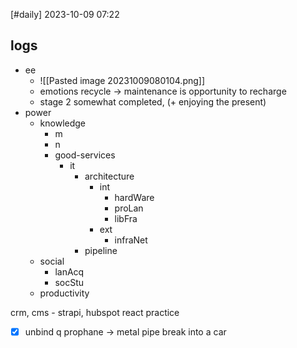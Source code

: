 [#daily]
2023-10-09
07:22
## logs
- ee
	- ![[Pasted image 20231009080104.png]]
	- emotions recycle -> maintenance is opportunity to recharge
	- stage 2 somewhat completed, (+ enjoying the present)
- power
	- knowledge
		- m
		- n
		- good-services
			- it
				- architecture
					- int
						- hardWare
						- proLan
						- libFra
					- ext
						- infraNet
				- pipeline
	- social
		- lanAcq
		- socStu
	- productivity

crm, cms - strapi, hubspot
react practice

- [x] unbind q
prophane -> metal pipe
break into a car